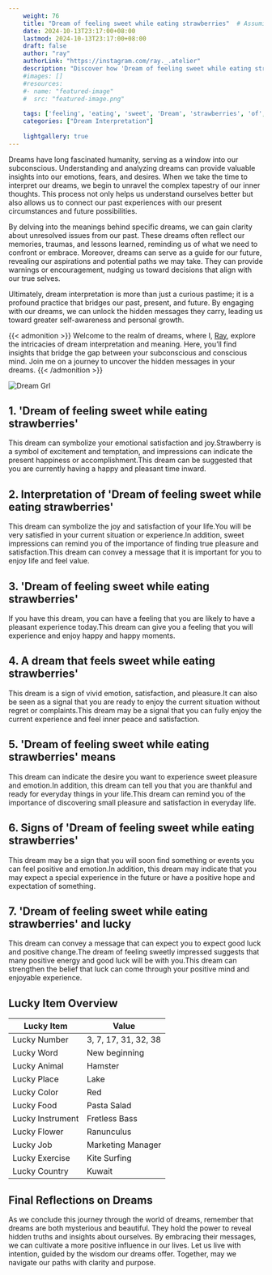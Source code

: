 ```yaml
---
    weight: 76
    title: "Dream of feeling sweet while eating strawberries"  # Assuming 'title' column exists
    date: 2024-10-13T23:17:00+08:00
    lastmod: 2024-10-13T23:17:00+08:00
    draft: false
    author: "ray"
    authorLink: "https://instagram.com/ray._.atelier"
    description: "Discover how 'Dream of feeling sweet while eating strawberries' can interpret your future and uncover its significant meanings in your life."
    #images: []
    #resources:
    #- name: "featured-image"
    #  src: "featured-image.png"
    
    tags: ['feeling', 'eating', 'sweet', 'Dream', 'strawberries', 'of', 'while']
    categories: ["Dream Interpretation"]
    
    lightgallery: true
---
```

    
Dreams have long fascinated humanity, serving as a window into our subconscious. Understanding and analyzing dreams can provide valuable insights into our emotions, fears, and desires. When we take the time to interpret our dreams, we begin to unravel the complex tapestry of our inner thoughts. This process not only helps us understand ourselves better but also allows us to connect our past experiences with our present circumstances and future possibilities.

By delving into the meanings behind specific dreams, we can gain clarity about unresolved issues from our past. These dreams often reflect our memories, traumas, and lessons learned, reminding us of what we need to confront or embrace. Moreover, dreams can serve as a guide for our future, revealing our aspirations and potential paths we may take. They can provide warnings or encouragement, nudging us toward decisions that align with our true selves.

Ultimately, dream interpretation is more than just a curious pastime; it is a profound practice that bridges our past, present, and future. By engaging with our dreams, we can unlock the hidden messages they carry, leading us toward greater self-awareness and personal growth.

{{< admonition >}}
Welcome to the realm of dreams, where I, [Ray](https://instagram.com/ray._.atelier), explore the intricacies of dream interpretation and meaning. Here, you’ll find insights that bridge the gap between your subconscious and conscious mind. Join me on a journey to uncover the hidden messages in your dreams.
{{< /admonition >}}

![Dream Grl](https://cdn.pixabay.com/photo/2017/11/02/03/35/gothic-2910057_1280.jpg "Dream Grl")

## 1. 'Dream of feeling sweet while eating strawberries'
This dream can symbolize your emotional satisfaction and joy.Strawberry is a symbol of excitement and temptation, and impressions can indicate the present happiness or accomplishment.This dream can be suggested that you are currently having a happy and pleasant time inward.

## 2. Interpretation of 'Dream of feeling sweet while eating strawberries'
This dream can symbolize the joy and satisfaction of your life.You will be very satisfied in your current situation or experience.In addition, sweet impressions can remind you of the importance of finding true pleasure and satisfaction.This dream can convey a message that it is important for you to enjoy life and feel value.

## 3. 'Dream of feeling sweet while eating strawberries'
If you have this dream, you can have a feeling that you are likely to have a pleasant experience today.This dream can give you a feeling that you will experience and enjoy happy and happy moments.

## 4. A dream that feels sweet while eating strawberries'
This dream is a sign of vivid emotion, satisfaction, and pleasure.It can also be seen as a signal that you are ready to enjoy the current situation without regret or complaints.This dream may be a signal that you can fully enjoy the current experience and feel inner peace and satisfaction.

## 5. 'Dream of feeling sweet while eating strawberries' means
This dream can indicate the desire you want to experience sweet pleasure and emotion.In addition, this dream can tell you that you are thankful and ready for everyday things in your life.This dream can remind you of the importance of discovering small pleasure and satisfaction in everyday life.

## 6. Signs of 'Dream of feeling sweet while eating strawberries'
This dream may be a sign that you will soon find something or events you can feel positive and emotion.In addition, this dream may indicate that you may expect a special experience in the future or have a positive hope and expectation of something.

## 7. 'Dream of feeling sweet while eating strawberries' and lucky
This dream can convey a message that can expect you to expect good luck and positive change.The dream of feeling sweetly impressed suggests that many positive energy and good luck will be with you.This dream can strengthen the belief that luck can come through your positive mind and enjoyable experience.

## Lucky Item Overview
| Lucky Item          | Value              |
|---------------|--------------------|
| Lucky Number        | 3, 7, 17, 31, 32, 38  |
| Lucky Word          | New beginning |
| Lucky Animal        | Hamster |
| Lucky Place         | Lake     |
| Lucky Color         | Red     |
| Lucky Food          | Pasta Salad      |
| Lucky Instrument    | Fretless Bass |
| Lucky Flower        | Ranunculus    |
| Lucky Job           | Marketing Manager       |
| Lucky Exercise      | Kite Surfing  |
| Lucky Country       | Kuwait    |


##  Final Reflections on Dreams

As we conclude this journey through the world of dreams, remember that dreams are both mysterious and beautiful. They hold the power to reveal hidden truths and insights about ourselves. By embracing their messages, we can cultivate a more positive influence in our lives. Let us live with intention, guided by the wisdom our dreams offer. Together, may we navigate our paths with clarity and purpose.
